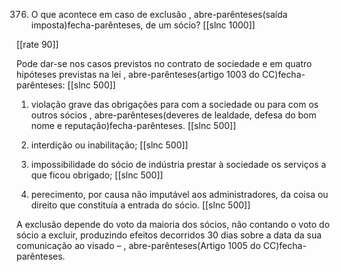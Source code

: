 376. O que acontece em caso de exclusão , abre-parênteses(saída imposta)fecha-parênteses, de um sócio?
[[slnc 1000]]

[[rate 90]]

Pode dar-se nos  casos previstos no contrato  de sociedade e em quatro hipóteses previstas na lei  , abre-parênteses(artigo 1003 do CC)fecha-parênteses:
[[slnc 500]]

1)  violação grave das  obrigações para com  a  sociedade ou para  com  os outros sócios , abre-parênteses(deveres de lealdade, defesa do bom nome e reputação)fecha-parênteses.
[[slnc 500]]

2)  interdição ou inabilitação;
[[slnc 500]]

3) impossibilidade do sócio de indústria prestar à sociedade os serviços a que ficou obrigado;
[[slnc 500]]

4)  perecimento, por causa não imputável aos administradores, da coisa ou direito que constituía a
entrada do sócio.
[[slnc 500]]

A exclusão depende do voto da maioria dos sócios, não contando o  voto do sócio a excluir, produzindo
efeitos decorridos 30 dias sobre a data da sua comunicação ao visado – , abre-parênteses(Artigo 1005 do CC)fecha-parênteses.
